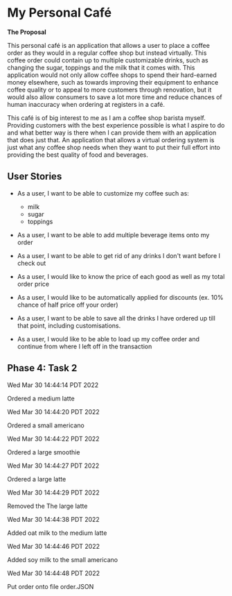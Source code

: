 # My Personal Café

**The Proposal** 


This personal café is an application that allows a user to place a coffee order as they would in a regular coffee shop
but instead virtually. This coffee order could contain up to multiple customizable drinks, such as changing the
sugar, toppings and the milk that it comes with. 
This application would not only allow coffee shops to spend their hard-earned money elsewhere, such
as towards improving their equipment to enhance coffee quality or to appeal to more customers through renovation, but it
would also allow consumers to save a lot more time and reduce chances of human inaccuracy when ordering at registers in
a café.

This café is of big interest to me as I am a coffee shop barista myself. Providing customers with the best experience
possible is what I aspire to do and what better way is there when I can provide them with an application that does just
that. An application that allows a virtual ordering system is just what any coffee shop needs when they want to put
their full effort into providing the best quality of food and beverages. 

## User Stories 

- As a user, I want to be able to customize my coffee such as:
  - milk
  - sugar
  - toppings
  
- As a user, I want to be able to add multiple beverage items onto my order

- As a user, I want to be able to get rid of any drinks I don't want before I check out

- As a user, I would like to know the price of each good as well as my total order price

- As a user, I would like to be automatically applied for discounts (ex. 10% chance of half price off your order)

- As a user, I want to be able to save all the drinks I have ordered up till that point, including customisations. 

- As a user, I would like to be able to load up my coffee order and continue from where I left off in the transaction 

## Phase 4: Task 2

Wed Mar 30 14:44:14 PDT 2022

Ordered a medium latte

Wed Mar 30 14:44:20 PDT 2022

Ordered a small americano

Wed Mar 30 14:44:22 PDT 2022

Ordered a large smoothie

Wed Mar 30 14:44:27 PDT 2022

Ordered a large latte

Wed Mar 30 14:44:29 PDT 2022

Removed the The large latte

Wed Mar 30 14:44:38 PDT 2022

Added oat milk to the medium latte

Wed Mar 30 14:44:46 PDT 2022

Added soy milk to the small americano

Wed Mar 30 14:44:48 PDT 2022

Put order onto file order.JSON





